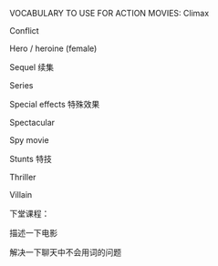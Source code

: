 VOCABULARY TO USE FOR ACTION MOVIES:
 Climax 

Conflict

Hero / heroine (female)

Sequel   续集

Series

Special effects  特殊效果

Spectacular

Spy movie

Stunts  特技

Thriller

Villain 

下堂课程：

描述一下电影

解决一下聊天中不会用词的问题